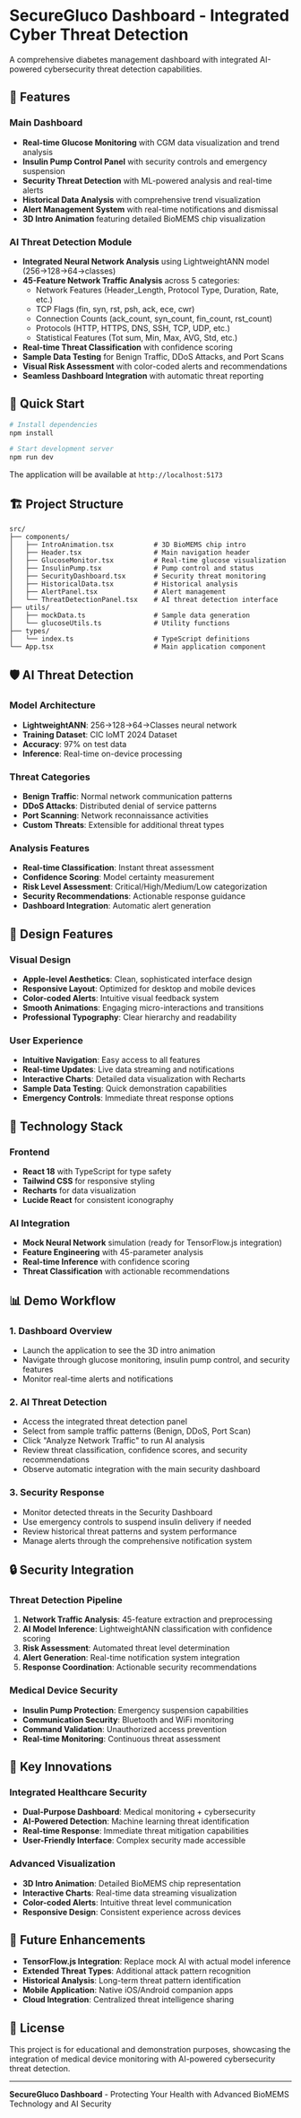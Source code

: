 # SecureGluco Dashboard - Integrated Cyber Threat Detection

A comprehensive diabetes management dashboard with integrated AI-powered cybersecurity threat detection capabilities.

## 🎯 Features

### Main Dashboard
- **Real-time Glucose Monitoring** with CGM data visualization and trend analysis
- **Insulin Pump Control Panel** with security controls and emergency suspension
- **Security Threat Detection** with ML-powered analysis and real-time alerts
- **Historical Data Analysis** with comprehensive trend visualization
- **Alert Management System** with real-time notifications and dismissal
- **3D Intro Animation** featuring detailed BioMEMS chip visualization

### AI Threat Detection Module
- **Integrated Neural Network Analysis** using LightweightANN model (256→128→64→classes)
- **45-Feature Network Traffic Analysis** across 5 categories:
  - Network Features (Header_Length, Protocol Type, Duration, Rate, etc.)
  - TCP Flags (fin, syn, rst, psh, ack, ece, cwr)
  - Connection Counts (ack_count, syn_count, fin_count, rst_count)
  - Protocols (HTTP, HTTPS, DNS, SSH, TCP, UDP, etc.)
  - Statistical Features (Tot sum, Min, Max, AVG, Std, etc.)
- **Real-time Threat Classification** with confidence scoring
- **Sample Data Testing** for Benign Traffic, DDoS Attacks, and Port Scans
- **Visual Risk Assessment** with color-coded alerts and recommendations
- **Seamless Dashboard Integration** with automatic threat reporting

## 🚀 Quick Start

```bash
# Install dependencies
npm install

# Start development server
npm run dev
```

The application will be available at `http://localhost:5173`

## 🏗️ Project Structure

```
src/
├── components/
│   ├── IntroAnimation.tsx          # 3D BioMEMS chip intro
│   ├── Header.tsx                  # Main navigation header
│   ├── GlucoseMonitor.tsx          # Real-time glucose visualization
│   ├── InsulinPump.tsx             # Pump control and status
│   ├── SecurityDashboard.tsx       # Security threat monitoring
│   ├── HistoricalData.tsx          # Historical analysis
│   ├── AlertPanel.tsx              # Alert management
│   └── ThreatDetectionPanel.tsx    # AI threat detection interface
├── utils/
│   ├── mockData.ts                 # Sample data generation
│   └── glucoseUtils.ts             # Utility functions
├── types/
│   └── index.ts                    # TypeScript definitions
└── App.tsx                         # Main application component
```

## 🛡️ AI Threat Detection

### Model Architecture
- **LightweightANN**: 256→128→64→Classes neural network
- **Training Dataset**: CIC IoMT 2024 Dataset
- **Accuracy**: 97% on test data
- **Inference**: Real-time on-device processing

### Threat Categories
- **Benign Traffic**: Normal network communication patterns
- **DDoS Attacks**: Distributed denial of service patterns
- **Port Scanning**: Network reconnaissance activities
- **Custom Threats**: Extensible for additional threat types

### Analysis Features
- **Real-time Classification**: Instant threat assessment
- **Confidence Scoring**: Model certainty measurement
- **Risk Level Assessment**: Critical/High/Medium/Low categorization
- **Security Recommendations**: Actionable response guidance
- **Dashboard Integration**: Automatic alert generation

## 🎨 Design Features

### Visual Design
- **Apple-level Aesthetics**: Clean, sophisticated interface design
- **Responsive Layout**: Optimized for desktop and mobile devices
- **Color-coded Alerts**: Intuitive visual feedback system
- **Smooth Animations**: Engaging micro-interactions and transitions
- **Professional Typography**: Clear hierarchy and readability

### User Experience
- **Intuitive Navigation**: Easy access to all features
- **Real-time Updates**: Live data streaming and notifications
- **Interactive Charts**: Detailed data visualization with Recharts
- **Sample Data Testing**: Quick demonstration capabilities
- **Emergency Controls**: Immediate threat response options

## 🔧 Technology Stack

### Frontend
- **React 18** with TypeScript for type safety
- **Tailwind CSS** for responsive styling
- **Recharts** for data visualization
- **Lucide React** for consistent iconography

### AI Integration
- **Mock Neural Network** simulation (ready for TensorFlow.js integration)
- **Feature Engineering** with 45-parameter analysis
- **Real-time Inference** with confidence scoring
- **Threat Classification** with actionable recommendations

## 📊 Demo Workflow

### 1. Dashboard Overview
- Launch the application to see the 3D intro animation
- Navigate through glucose monitoring, insulin pump control, and security features
- Monitor real-time alerts and notifications

### 2. AI Threat Detection
- Access the integrated threat detection panel
- Select from sample traffic patterns (Benign, DDoS, Port Scan)
- Click "Analyze Network Traffic" to run AI analysis
- Review threat classification, confidence scores, and security recommendations
- Observe automatic integration with the main security dashboard

### 3. Security Response
- Monitor detected threats in the Security Dashboard
- Use emergency controls to suspend insulin delivery if needed
- Review historical threat patterns and system performance
- Manage alerts through the comprehensive notification system

## 🔒 Security Integration

### Threat Detection Pipeline
1. **Network Traffic Analysis**: 45-feature extraction and preprocessing
2. **AI Model Inference**: LightweightANN classification with confidence scoring
3. **Risk Assessment**: Automated threat level determination
4. **Alert Generation**: Real-time notification system integration
5. **Response Coordination**: Actionable security recommendations

### Medical Device Security
- **Insulin Pump Protection**: Emergency suspension capabilities
- **Communication Security**: Bluetooth and WiFi monitoring
- **Command Validation**: Unauthorized access prevention
- **Real-time Monitoring**: Continuous threat assessment

## 🎯 Key Innovations

### Integrated Healthcare Security
- **Dual-Purpose Dashboard**: Medical monitoring + cybersecurity
- **AI-Powered Detection**: Machine learning threat identification
- **Real-time Response**: Immediate threat mitigation capabilities
- **User-Friendly Interface**: Complex security made accessible

### Advanced Visualization
- **3D Intro Animation**: Detailed BioMEMS chip representation
- **Interactive Charts**: Real-time data streaming visualization
- **Color-coded Alerts**: Intuitive threat level communication
- **Responsive Design**: Consistent experience across devices

## 🚀 Future Enhancements

- **TensorFlow.js Integration**: Replace mock AI with actual model inference
- **Extended Threat Types**: Additional attack pattern recognition
- **Historical Analysis**: Long-term threat pattern identification
- **Mobile Application**: Native iOS/Android companion apps
- **Cloud Integration**: Centralized threat intelligence sharing

## 📝 License

This project is for educational and demonstration purposes, showcasing the integration of medical device monitoring with AI-powered cybersecurity threat detection.

---

**SecureGluco Dashboard** - Protecting Your Health with Advanced BioMEMS Technology and AI Security